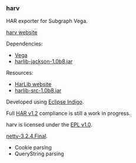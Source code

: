 ### harv
HAR exporter for Subgraph Vega.

[harv website](https://sites.google.com/site/consiliensharv/)

Dependencies:

* [Vega](https://github.com/subgraph/Vega)
* [harlib-jackson-1.0b8.jar](http://downloads.sourceforge.net/project/benchlab/HarLib/1.0b8/harlib-jackson-1.0b8.jar)

Resources:

* [HarLib website](https://sites.google.com/site/frogthinkerorg/projects/harlib)
* [harlib-src-1.0b8.jar](http://sourceforge.net/projects/benchlab/files/HarLib/1.0b8/harlib-src-1.0b8.jar/download)

Developed using [Eclipse Indigo](http://www.eclipse.org/downloads/).

Full [HAR v1.2](http://www.softwareishard.com/blog/har-12-spec) compliance is still a work in progress.

harv is licensed under the [EPL v1.0](http://www.eclipse.org/legal/epl-v10.html).

[netty-3.2.4.Final](https://github.com/netty/netty).

* Cookie parsing 
* QueryString parsing
